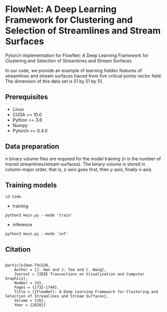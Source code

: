 # FlowNet: A Deep Learning Framework for Clustering and Selection of Streamlines and Stream Surfaces
Pytorch implementation for FlowNet: A Deep Learning Framework for Clustering and Selection of Streamlines and Stream Surfaces

In our code, we provide an example of learning hidden features of streamlines and stream surfaces traced from five critical points vector field. The dimension of this data set is 51 by 51 by 51.

## Prerequisites
- Linux
- CUDA >= 10.0
- Python >= 3.6
- Numpy
- Pytorch >= 0.4.0

## Data preparation
n binary volume files are required for the model training (n is the number of traced streamlines/stream surfaces). The binary volume is stored in column-major order, that is, z-axis goes first, then y-axis, finally x-axis.


## Training models
```
cd Code 
```

- training
```
python3 main.py --mode 'train'
```

- inference
```
python3 main.py --mode 'inf'
```

## Citation 
```

@article{Han-TVCG20,
	Author = {J. Han and J. Tao and C. Wang},
	Journal = {IEEE Transactions on Visualization and Computer Graphics},
	Number = {4},
	Pages = {1732-1744},
	Title = {{FlowNet}: A Deep Learning Framework for Clustering and Selection of Streamlines and Stream Surfaces},
	Volume = {26},
	Year = {2020}}

```
